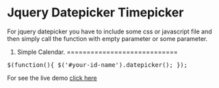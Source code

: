 Jquery Datepicker Timepicker
============================

For jquery datepicker you have to include some css or javascript file and then simply call the function with empty parameter or some parameter.

1. Simple Calendar.
============================
<pre>$(function(){ $('#your-id-name').datepicker(); });</pre>


For see the live demo <a href="http://naveensiwas.com/index.php/demo/jquery/datepicker/MWsiIFyNl8qvdi9lIZaCnYLShsX241KMo9nkllwHMpk/"> click here </a>
